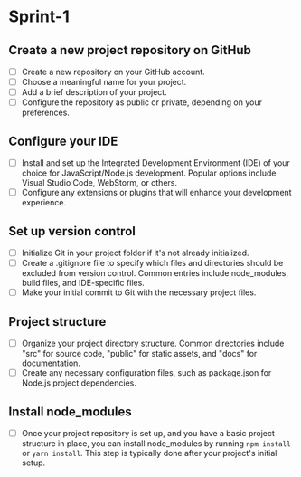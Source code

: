 # Sprint-1

## Create a new project repository on GitHub

- [ ] Create a new repository on your GitHub account.
- [ ] Choose a meaningful name for your project.
- [ ] Add a brief description of your project.
- [ ] Configure the repository as public or private, depending on your preferences.

## Configure your IDE

- [ ] Install and set up the Integrated Development Environment (IDE) of your choice for JavaScript/Node.js development. Popular options include Visual Studio Code, WebStorm, or others.
- [ ] Configure any extensions or plugins that will enhance your development experience.

## Set up version control

- [ ] Initialize Git in your project folder if it's not already initialized.
- [ ] Create a .gitignore file to specify which files and directories should be excluded from version control. Common entries include node_modules, build files, and IDE-specific files.
- [ ] Make your initial commit to Git with the necessary project files.

## Project structure

- [ ] Organize your project directory structure. Common directories include "src" for source code, "public" for static assets, and "docs" for documentation.
- [ ] Create any necessary configuration files, such as package.json for Node.js project dependencies.

## Install node_modules

- [ ] Once your project repository is set up, and you have a basic project structure in place, you can install node_modules by running `npm install` or `yarn install`. This step is typically done after your project's initial setup.

